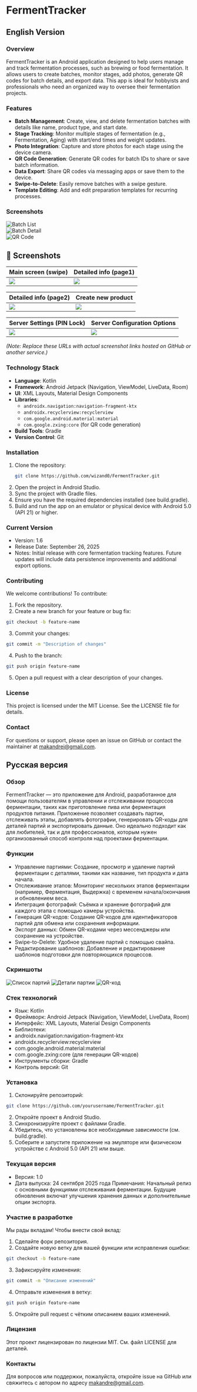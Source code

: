 # FermentTracker

## English Version

### Overview
FermentTracker is an Android application designed to help users manage and track fermentation processes, such as brewing or food fermentation. It allows users to create batches, monitor stages, add photos, generate QR codes for batch details, and export data. This app is ideal for hobbyists and professionals who need an organized way to oversee their fermentation projects.

### Features
- **Batch Management**: Create, view, and delete fermentation batches with details like name, product type, and start date.
- **Stage Tracking**: Monitor multiple stages of fermentation (e.g., Fermentation, Aging) with start/end times and weight updates.
- **Photo Integration**: Capture and store photos for each stage using the device camera.
- **QR Code Generation**: Generate QR codes for batch IDs to share or save batch information.
- **Data Export**: Share QR codes via messaging apps or save them to the device.
- **Swipe-to-Delete**: Easily remove batches with a swipe gesture.
- **Template Editing**: Add and edit preparation templates for recurring processes.

### Screenshots
![Batch List](https://example.com/screenshots/batch_list.png)  
![Batch Detail](https://example.com/screenshots/batch_detail.png)  
![QR Code](https://example.com/screenshots/qr_code.png)  

## 📸 Screenshots

|  Main screen (swipe)     |  Detailed info (page1)    |
|----------------------------|-----------------------------|
| ![](images/screenshot1.png) | ![](images/screenshot3.png) |

|  Detailed info (page2)    |  Create new product      |
|-----------------------------|----------------------------|
| ![](images/screenshot3.png) | ![](images/screenshot7.png) |

|  Server Settings (PIN Lock)  |  Server Configuration Options |
|--------------------------------|---------------------------------|
| ![](images/screenshot6.png)    | ![](images/screenshot4.png)     |

*(Note: Replace these URLs with actual screenshot links hosted on GitHub or another service.)*

### Technology Stack
- **Language**: Kotlin
- **Framework**: Android Jetpack (Navigation, ViewModel, LiveData, Room)
- **UI**: XML Layouts, Material Design Components
- **Libraries**:
    - `androidx.navigation:navigation-fragment-ktx`
    - `androidx.recyclerview:recyclerview`
    - `com.google.android.material:material`
    - `com.google.zxing:core` (for QR code generation)
- **Build Tools**: Gradle
- **Version Control**: Git

### Installation
1. Clone the repository:
   ```bash
   git clone https://github.com/wizand0/FermentTracker.git
   ```
2. Open the project in Android Studio.
3. Sync the project with Gradle files.
4. Ensure you have the required dependencies installed (see build.gradle).
5. Build and run the app on an emulator or physical device with Android 5.0 (API 21) or higher.

### Current Version
- Version: 1.6
- Release Date: September 26, 2025
- Notes: Initial release with core fermentation tracking features. Future updates will include data persistence improvements and additional export options.

### Contributing
We welcome contributions! To contribute:
1. Fork the repository.
2. Create a new branch for your feature or bug fix:
```bash
git checkout -b feature-name
```

3. Commit your changes:
```bash
git commit -m "Description of changes"
```

4. Push to the branch:
```bash
git push origin feature-name
```

5. Open a pull request with a clear description of your changes.

### License
This project is licensed under the MIT License. See the LICENSE file for details.
### Contact
For questions or support, please open an issue on GitHub or contact the maintainer at makandrei@gmail.com.

## Русская версия
### Обзор
FermentTracker — это приложение для Android, разработанное для помощи пользователям в управлении и отслеживании процессов ферментации, таких как приготовление пива или ферментация продуктов питания. Приложение позволяет создавать партии, отслеживать этапы, добавлять фотографии, генерировать QR-коды для деталей партий и экспортировать данные. Оно идеально подходит как для любителей, так и для профессионалов, которым нужен организованный способ контроля над проектами ферментации.
### Функции

- Управление партиями: Создание, просмотр и удаление партий ферментации с деталями, такими как название, тип продукта и дата начала.
- Отслеживание этапов: Мониторинг нескольких этапов ферментации (например, Ферментация, Выдержка) с временем начала/окончания и обновлением веса.
- Интеграция фотографий: Съёмка и хранение фотографий для каждого этапа с помощью камеры устройства.
- Генерация QR-кодов: Создание QR-кодов для идентификаторов партий для обмена или сохранения информации.
- Экспорт данных: Обмен QR-кодами через мессенджеры или сохранение на устройстве.
- Swipe-to-Delete: Удобное удаление партий с помощью свайпа.
- Редактирование шаблонов: Добавление и редактирование шаблонов подготовки для повторяющихся процессов.

### Скриншоты
<img src="https://example.com/screenshots/batch_list.png" alt="Список партий">
<img src="https://example.com/screenshots/batch_detail.png" alt="Детали партии">
<img src="https://example.com/screenshots/qr_code.png" alt="QR-код">


### Стек технологий

- Язык: Kotlin
- Фреймворк: Android Jetpack (Navigation, ViewModel, LiveData, Room)
- Интерфейс: XML Layouts, Material Design Components
- Библиотеки:
- androidx.navigation:navigation-fragment-ktx
- androidx.recyclerview:recyclerview
- com.google.android.material:material
- com.google.zxing:core (для генерации QR-кодов)
- Инструменты сборки: Gradle
- Контроль версий: Git

### Установка

1. Склонируйте репозиторий:
```bash
git clone https://github.com/yourusername/FermentTracker.git
```

2. Откройте проект в Android Studio.
3. Синхронизируйте проект с файлами Gradle.
4. Убедитесь, что установлены все необходимые зависимости (см. build.gradle).
5. Соберите и запустите приложение на эмуляторе или физическом устройстве с Android 5.0 (API 21) или выше.

### Текущая версия

- Версия: 1.0
- Дата выпуска: 24 сентября 2025 года
Примечания: Начальный релиз с основными функциями отслеживания ферментации. Будущие обновления включат улучшения хранения данных и дополнительные опции экспорта.

### Участие в разработке
Мы рады вкладам! Чтобы внести свой вклад:

1. Сделайте форк репозитория.
2. Создайте новую ветку для вашей функции или исправления ошибки:
```bash
git checkout -b feature-name
```

3. Зафиксируйте изменения:
```bash
git commit -m "Описание изменений"
```

4. Отправьте изменения в ветку:
```bash 
git push origin feature-name
```

5. Откройте pull request с чётким описанием ваших изменений.

### Лицензия
Этот проект лицензирован по лицензии MIT. См. файл LICENSE для деталей.
### Контакты
Для вопросов или поддержки, пожалуйста, откройте issue на GitHub или свяжитесь с автором по адресу makandre@gmail.com.
